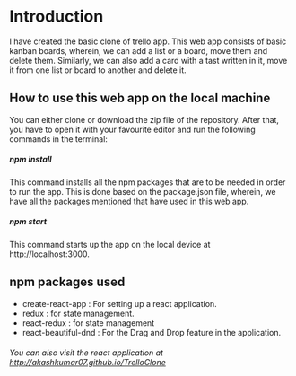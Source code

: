 # Introduction

I have created the basic clone of trello app. This web app consists of basic kanban boards, wherein, we can add a list or a board, move them and delete them. Similarly, we can also add a card with a tast written in it, move it from one list or board to another and delete it.

## How to use this web app on the local machine

You can either clone or download the zip file of the repository. After that, you have to open it with your favourite editor and run the following commands in the terminal:

##### npm install

This command installs all the npm packages that are to be needed in order to run the app. This is done based on the package.json file, wherein, we have all the packages mentioned that have used in this web app. 

##### npm start

This command starts up the app on the local device at http://localhost:3000.

## npm packages used
- create-react-app : For setting up a react application.
- redux : for state management.
- react-redux : for state management
- react-beautiful-dnd : For the Drag and Drop feature in the application.

###### You can also visit the react application at http://akashkumar07.github.io/TrelloClone
